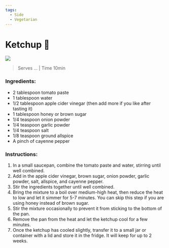 ```yaml
---
tags:
  - Side
  - Vegetarian
---
```


# Ketchup 🍅

![](https://i.imgur.com/Xmb0o9T.jpg)

> Serves … | Time 10min
### Ingredients:
- 2 tablespoon tomato paste
- 1 tablespoon water
- 1/2 tablespoon apple cider vinegar (then add more if you like after tasting it)
- 1 tablespoon honey or brown sugar
- 1/4 teaspoon onion powder
- 1/4 teaspoon garlic powder
- 1/4 teaspoon salt
- 1/8 teaspoon ground allspice
- A pinch of cayenne pepper
### Instructions:
1. In a small saucepan, combine the tomato paste and water, stirring until well combined.
2. Add in the apple cider vinegar, brown sugar, onion powder, garlic powder, salt, allspice, and cayenne pepper.
3. Stir the ingredients together until well combined.
4. Bring the mixture to a boil over medium-high heat, then reduce the heat to low and let it simmer for 5-7 minutes. You can skip this step if you are using honey instead of brown sugar.
5. Stir the mixture occasionally to prevent it from sticking to the bottom of the pan.
6. Remove the pan from the heat and let the ketchup cool for a few minutes.
7. Once the ketchup has cooled slightly, transfer it to a small jar or container with a lid and store it in the fridge. It will keep for up to 2 weeks.